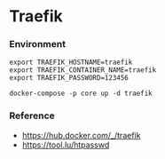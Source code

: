 # Traefik

### Environment
````
export TRAEFIK_HOSTNAME=traefik
export TRAEFIK_CONTAINER_NAME=traefik
export TRAEFIK_PASSWORD=123456

docker-compose -p core up -d traefik
````

### Reference
- https://hub.docker.com/_/traefik
- https://tool.lu/htpasswd
